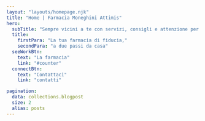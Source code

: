 ```yaml
---
layout: "layouts/homepage.njk"
title: "Home | Farmacia Moneghini Attimis"
hero:
  subTitle: "Sempre vicini a te con servizi, consigli e attenzione per la tua salute"
  title:
    firstPara: "La tua farmacia di fiducia,"
    secondPara: "a due passi da casa"
  seeWorkBtn:
    text: "La farmacia"
    link: "#counter"
  connectBtn: 
    text: "Contattaci"
    link: "contatti"

pagination:
  data: collections.blogpost
  size: 2
  alias: posts
---
```

